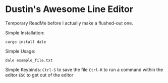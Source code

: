 # Dustin's Awesome Line Editor
Temporary ReadMe before I actually make a flushed-out one.

Simple Installation:
```shell
cargo install dale
```

Simple Usage:
```shell
dale example_file.txt
```

Simple Keybinds:
`Ctrl-S` to save the file
`Ctrl-R` to run a command within the editor
`ESC` to get out of the editor

